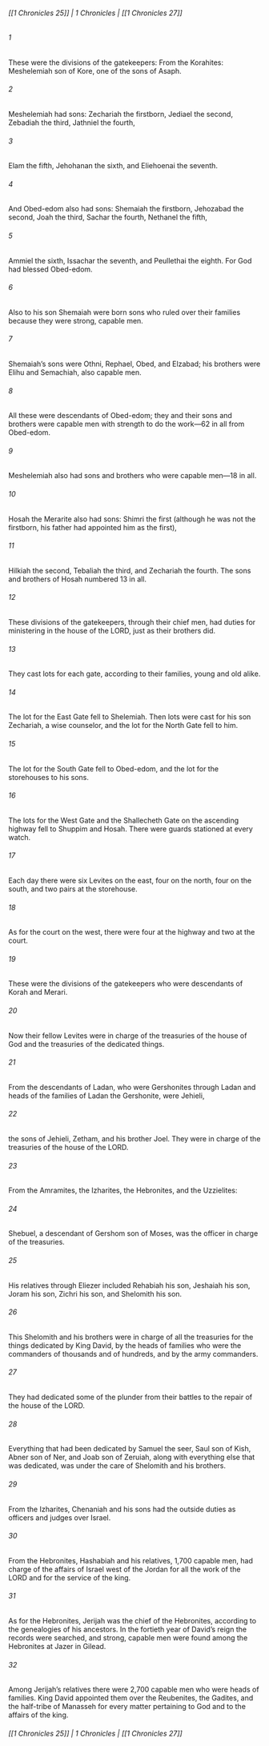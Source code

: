 ###### [[1 Chronicles 25]] | 1 Chronicles | [[1 Chronicles 27]]

###### 1
These were the divisions of the gatekeepers: From the Korahites: Meshelemiah son of Kore, one of the sons of Asaph.
###### 2
Meshelemiah had sons: Zechariah the firstborn, Jediael the second, Zebadiah the third, Jathniel the fourth,
###### 3
Elam the fifth, Jehohanan the sixth, and Eliehoenai the seventh.
###### 4
And Obed-edom also had sons: Shemaiah the firstborn, Jehozabad the second, Joah the third, Sachar the fourth, Nethanel the fifth,
###### 5
Ammiel the sixth, Issachar the seventh, and Peullethai the eighth. For God had blessed Obed-edom.
###### 6
Also to his son Shemaiah were born sons who ruled over their families because they were strong, capable men.
###### 7
Shemaiah’s sons were Othni, Rephael, Obed, and Elzabad; his brothers were Elihu and Semachiah, also capable men.
###### 8
All these were descendants of Obed-edom; they and their sons and brothers were capable men with strength to do the work—62 in all from Obed-edom.
###### 9
Meshelemiah also had sons and brothers who were capable men—18 in all.
###### 10
Hosah the Merarite also had sons: Shimri the first (although he was not the firstborn, his father had appointed him as the first),
###### 11
Hilkiah the second, Tebaliah the third, and Zechariah the fourth. The sons and brothers of Hosah numbered 13 in all.
###### 12
These divisions of the gatekeepers, through their chief men, had duties for ministering in the house of the LORD, just as their brothers did.
###### 13
They cast lots for each gate, according to their families, young and old alike.
###### 14
The lot for the East Gate fell to Shelemiah. Then lots were cast for his son Zechariah, a wise counselor, and the lot for the North Gate fell to him.
###### 15
The lot for the South Gate fell to Obed-edom, and the lot for the storehouses to his sons.
###### 16
The lots for the West Gate and the Shallecheth Gate on the ascending highway fell to Shuppim and Hosah. There were guards stationed at every watch.
###### 17
Each day there were six Levites on the east, four on the north, four on the south, and two pairs at the storehouse.
###### 18
As for the court on the west, there were four at the highway and two at the court.
###### 19
These were the divisions of the gatekeepers who were descendants of Korah and Merari.
###### 20
Now their fellow Levites were in charge of the treasuries of the house of God and the treasuries of the dedicated things.
###### 21
From the descendants of Ladan, who were Gershonites through Ladan and heads of the families of Ladan the Gershonite, were Jehieli,
###### 22
the sons of Jehieli, Zetham, and his brother Joel. They were in charge of the treasuries of the house of the LORD.
###### 23
From the Amramites, the Izharites, the Hebronites, and the Uzzielites:
###### 24
Shebuel, a descendant of Gershom son of Moses, was the officer in charge of the treasuries.
###### 25
His relatives through Eliezer included Rehabiah his son, Jeshaiah his son, Joram his son, Zichri his son, and Shelomith his son.
###### 26
This Shelomith and his brothers were in charge of all the treasuries for the things dedicated by King David, by the heads of families who were the commanders of thousands and of hundreds, and by the army commanders.
###### 27
They had dedicated some of the plunder from their battles to the repair of the house of the LORD.
###### 28
Everything that had been dedicated by Samuel the seer, Saul son of Kish, Abner son of Ner, and Joab son of Zeruiah, along with everything else that was dedicated, was under the care of Shelomith and his brothers.
###### 29
From the Izharites, Chenaniah and his sons had the outside duties as officers and judges over Israel.
###### 30
From the Hebronites, Hashabiah and his relatives, 1,700 capable men, had charge of the affairs of Israel west of the Jordan for all the work of the LORD and for the service of the king.
###### 31
As for the Hebronites, Jerijah was the chief of the Hebronites, according to the genealogies of his ancestors. In the fortieth year of David’s reign the records were searched, and strong, capable men were found among the Hebronites at Jazer in Gilead.
###### 32
Among Jerijah’s relatives there were 2,700 capable men who were heads of families. King David appointed them over the Reubenites, the Gadites, and the half-tribe of Manasseh for every matter pertaining to God and to the affairs of the king.

###### [[1 Chronicles 25]] | 1 Chronicles | [[1 Chronicles 27]]
